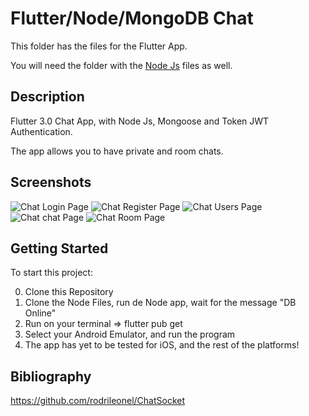 # Flutter/Node/MongoDB Chat

This folder has the files for the Flutter App.

You will need the folder with the [Node Js](https://github.com/ecorbero/_rodrileonel_ChatNode) files as well.

## Description

Flutter 3.0 Chat App, with Node Js, Mongoose and Token JWT Authentication.

The app allows you to have private and room chats.

## Screenshots

![Chat Login Page](https://raw.githubusercontent.com/ecorbero/_rodrileonel_ChatFlutter/master/screenshots/login.PNG "Chat Login Page")
![Chat Register Page](https://raw.githubusercontent.com/ecorbero/_rodrileonel_ChatFlutter/master/screenshots/register.PNG "Chat Register Page")
![Chat Users Page](https://raw.githubusercontent.com/ecorbero/_rodrileonel_ChatFlutter/master/screenshots/users.PNG "Chat Users Page")
![Chat chat Page](https://raw.githubusercontent.com/ecorbero/_rodrileonel_ChatFlutter/master/screenshots/chat.PNG "Chat Chat Page")
![Chat Room Page](https://raw.githubusercontent.com/ecorbero/_rodrileonel_ChatFlutter/master/screenshots/group.PNG "Chat Room Page")

## Getting Started

To start this project: 

0. Clone this Repository
1. Clone the Node Files, run de Node app, wait for the message "DB Online"
2. Run on your terminal => flutter pub get
3. Select your Android Emulator, and run the program
4. The app has yet to be tested for iOS, and the rest of the platforms!

## Bibliography

https://github.com/rodrileonel/ChatSocket